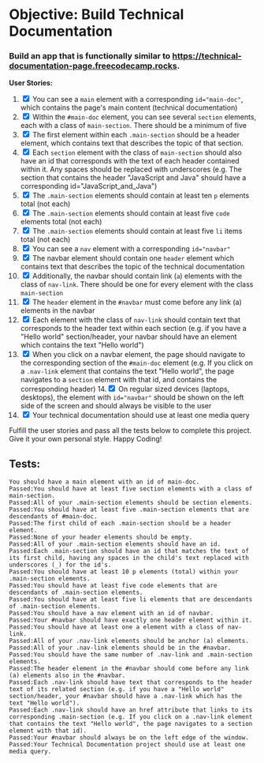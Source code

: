 # Objective: Build Technical Documentation

### Build an app that is functionally similar to https://technical-documentation-page.freecodecamp.rocks.

<strong>User Stories:</strong>

1. <input type="checkbox" checked/> You can see a `main` element with a corresponding `id="main-doc"`, which contains the page's main content (technical documentation)
2. <input type="checkbox" checked/> Within the `#main-doc` element, you can see several `section` elements, each with a class of `main-section`. There should be a minimum of five
3. <input type="checkbox" checked/> The first element within each `.main-section` should be a header element, which contains text that describes the topic of that section.
4. <input type="checkbox" checked/> Each `section` element with the class of `main-section` should also have an id that corresponds with the text of each header contained within it. Any spaces should be replaced with underscores (e.g. The section that contains the header "JavaScript and Java" should have a corresponding id="JavaScript_and_Java")
5. <input type="checkbox" checked/> The `.main-section` elements should contain at least ten `p` elements total (not each)
6. <input type="checkbox" checked/> The `.main-section` elements should contain at least five `code` elements total (not each)
7. <input type="checkbox" checked/> The `.main-section` elements should contain at least five `li` items total (not each)
8. <input type="checkbox" checked/> You can see a `nav` element with a corresponding `id="navbar"`
9. <input type="checkbox" checked/> The navbar element should contain one `header` element which contains text that describes the topic of the technical documentation
10. <input type="checkbox" checked/> Additionally, the navbar should contain link (`a`) elements with the class of `nav-link`. There should be one for every element with the class `main-section`
11. <input type="checkbox" checked/> The `header` element in the `#navbar` must come before any link (a) elements in the navbar
12. <input type="checkbox" checked/> Each element with the class of `nav-link` should contain text that corresponds to the header text within each section (e.g. if you have a "Hello world" section/header, your navbar should have an element which contains the text "Hello world")
13. <input type="checkbox" checked/> When you click on a navbar element, the page should navigate to the corresponding section of the `#main-doc` element (e.g. If you click on a `.nav-link` element that contains the text "Hello world", the page navigates to a `section` element with that id, and contains the corresponding header) 14.<input type="checkbox" checked/> On regular sized devices (laptops, desktops), the element with `id="navbar"` should be shown on the left side of the screen and should always be visible to the user
14. <input type="checkbox" checked/> Your technical documentation should use at least one media query

Fulfill the user stories and pass all the tests below to complete this project. Give it your own personal style. Happy Coding!

## Tests:

```
You should have a main element with an id of main-doc.
Passed:You should have at least five section elements with a class of main-section.
Passed:All of your .main-section elements should be section elements.
Passed:You should have at least five .main-section elements that are descendants of #main-doc.
Passed:The first child of each .main-section should be a header element.
Passed:None of your header elements should be empty.
Passed:All of your .main-section elements should have an id.
Passed:Each .main-section should have an id that matches the text of its first child, having any spaces in the child's text replaced with underscores (_) for the id's.
Passed:You should have at least 10 p elements (total) within your .main-section elements.
Passed:You should have at least five code elements that are descendants of .main-section elements.
Passed:You should have at least five li elements that are descendants of .main-section elements.
Passed:You should have a nav element with an id of navbar.
Passed:Your #navbar should have exactly one header element within it.
Passed:You should have at least one a element with a class of nav-link.
Passed:All of your .nav-link elements should be anchor (a) elements.
Passed:All of your .nav-link elements should be in the #navbar.
Passed:You should have the same number of .nav-link and .main-section elements.
Passed:The header element in the #navbar should come before any link (a) elements also in the #navbar.
Passed:Each .nav-link should have text that corresponds to the header text of its related section (e.g. if you have a "Hello world" section/header, your #navbar should have a .nav-link which has the text "Hello world").
Passed:Each .nav-link should have an href attribute that links to its corresponding .main-section (e.g. If you click on a .nav-link element that contains the text "Hello world", the page navigates to a section element with that id).
Passed:Your #navbar should always be on the left edge of the window.
Passed:Your Technical Documentation project should use at least one media query.
```
